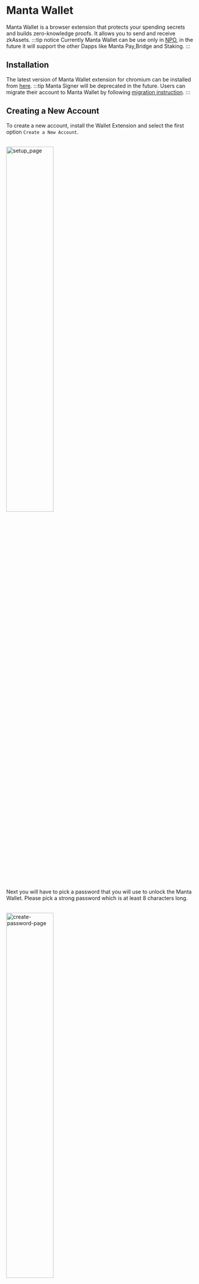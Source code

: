 # Manta Wallet

Manta Wallet is a browser extension that protects your spending secrets and builds zero-knowledge proofs. It allows you to send and receive zkAssets.
:::tip notice
Currently Manta Wallet can be use only in [NPO](https://npo.manta.network/), in the future it will support the other Dapps like Manta Pay,Bridge and Staking.
:::

## Installation

The latest version of Manta Wallet extension for chromium can be installed from [here](https://chrome.google.com/webstore/detail/manta-walletstaging/ojfnheclkhcophocgofibdgofgijnfck).
:::tip
Manta Signer will be deprecated in the future. Users can migrate their account to Manta Wallet by following [migration instruction](/docs/guides/MantaWalletMigration).
:::

## Creating a New Account

To create a new account, install the Wallet Extension and select the first option `Create a New Account`.

<br/>

   <div style={{textAlign: 'center'}}>
    <img alt="setup_page" src="/img/guides/manta-wallet/setup_page.png" width="50%"/>
   </div>
<br/>

Next you will have to pick a password that you will use to unlock the Manta Wallet. Please pick a strong password which is at least 8 characters long.

<br/>

   <div style={{textAlign: 'center'}}>
    <img alt="create-password-page" src="/img/guides/manta-wallet/create-password-page.png" width="50%"/>
   </div>
<br/>

You will be brought to a page that displays your secret recovery phrase. Click the hidden icon in order to reveal it.

<br/>

   <div style={{textAlign: 'center'}}>
    <img alt="recovery-phrase-hidden" src="/img/guides/manta-wallet/recovery-phrase-hidden.png" width="50%"/>
   </div>
<br/>

:::warning
Write down your recovery phrase offline, somewhere hidden and secure. It is the only way to recover your assets if you lose access to your computer or forget your password!
:::


After you have created your account, you will be brought to the home page. And for the first time you need to sync zkAssets manually.

<br/>

   <div style={{textAlign: 'center'}}>
    <img alt="sync-data" src="/img/guides/manta-wallet/sync-data.png" width="50%"/>
   </div>
<br/>

And after the sync is finished. You can switch to zkAssets and starting to use it.
<br/>

   <div style={{textAlign: 'center'}}>
    <img alt="sync-data" src="/img/guides/manta-wallet/switch-zk.png" width="50%"/>
   </div>
<br/>
